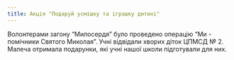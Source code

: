 ```yaml
---
title: Акція "Подаруй усмішку та іграшку дитині"
---
```


Волонтерами загону “Милосердя” було проведено операцію “Ми - помічники Святого Миколая”. Учні відвідали хворих діток ЦПМСД № 2. Малеча отримала подарунки, які учні нашої школи підготували для них.

<slideshow id="_/72157662688170995" />
